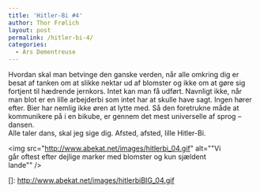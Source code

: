 ```yaml
---
title: 'Hitler-Bi #4'
author: Thor Frølich
layout: post
permalink: /hitler-bi-4/
categories:
  - Ars Dementreuse
---
```

Hvordan skal man betvinge den ganske verden, når alle omkring dig er besat af tanken om at slikke nektar ud af blomster og ikke om at gøre sig fortjent til hædrende jernkors. Intet kan man få udført. Navnligt ikke, når man blot er en lille arbejderbi som intet har at skulle have sagt. Ingen hører efter. Bier har nemlig ikke øren at lytte med. Så den foretrukne måde at kommunikere på i en bikube, er gennem det mest universelle af sprog – dansen.  
Alle taler dans, skal jeg sige dig. Afsted, afsted, lille Hitler-Bi. <div class="bitImage bitCenter" style="width: 448px">
  <img src="http://www.abekat.net/images/hitlerbi_04.gif" alt=""Vi går oftest efter dejlige marker med blomster og kun sjældent lande"" /> 
</div>

</a>

 []: http://www.abekat.net/images/hitlerbiBIG_04.gif